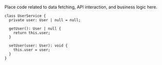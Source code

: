 Place code related to data fetching, API interaction, and business logic here.

```
class UserService {
  private user: User | null = null;

  getUser(): User | null {
    return this.user;
  }

  setUser(user: User): void {
    this.user = user;
  }
}
```
